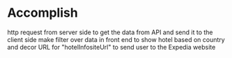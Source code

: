 # Accomplish

 http request from server side  to get the data from API and send it to the client side
 make filter over  data in front end to show hotel based on country and decor URL for "hotelInfositeUrl" to send user to the Expedia website

